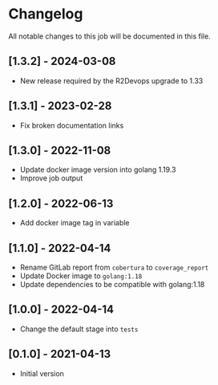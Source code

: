 # Changelog
All notable changes to this job will be documented in this file.

## [1.3.2] - 2024-03-08
* New release required by the R2Devops upgrade to 1.33

## [1.3.1] - 2023-02-28
* Fix broken documentation links

## [1.3.0] - 2022-11-08
* Update docker image version into golang 1.19.3
* Improve job output

## [1.2.0] - 2022-06-13
* Add docker image tag in variable

## [1.1.0] - 2022-04-14
* Rename GitLab report from `cobertura` to `coverage_report`
* Update Docker image to `golang:1.18`
* Update dependencies to be compatible with golang:1.18

## [1.0.0] - 2022-04-14
* Change the default stage into `tests`

## [0.1.0] - 2021-04-13
* Initial version
